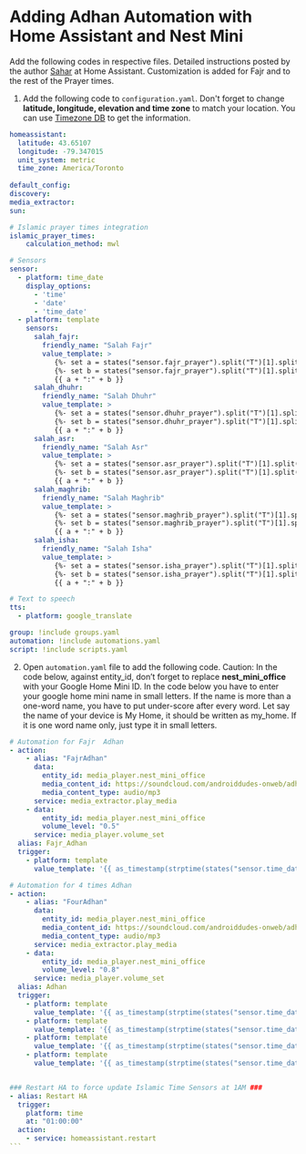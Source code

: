 # Adding Adhan Automation with Home Assistant and Nest Mini
Add the following codes in respective files. Detailed instructions posted by the author [Sahar](https://community.home-assistant.io/t/adhan-automation-using-home-assistant-and-google-home-mini/135622) at Home Assistant. Customization is added for Fajr and to the rest of the Prayer times. 

1. Add the following code to `configuration.yaml`. Don't forget to change **latitude, longitude, elevation and time zone** to match your location. You can use [Timezone DB](https://timezonedb.com/) to get the information. 

````yaml
homeassistant:
  latitude: 43.65107
  longitude: -79.347015
  unit_system: metric
  time_zone: America/Toronto
  
default_config:
discovery:
media_extractor:
sun:

# Islamic prayer times integration
islamic_prayer_times:
    calculation_method: mwl

# Sensors
sensor:
  - platform: time_date
    display_options:
      - 'time'
      - 'date'
      - 'time_date'
  - platform: template
    sensors:
      salah_fajr:
        friendly_name: "Salah Fajr"
        value_template: >
           {%- set a = states("sensor.fajr_prayer").split("T")[1].split(":")[0] -%}
           {%- set b = states("sensor.fajr_prayer").split("T")[1].split(":")[1] -%}
           {{ a + ":" + b }}
      salah_dhuhr:
        friendly_name: "Salah Dhuhr"
        value_template: >
           {%- set a = states("sensor.dhuhr_prayer").split("T")[1].split(":")[0] -%}
           {%- set b = states("sensor.dhuhr_prayer").split("T")[1].split(":")[1] -%}
           {{ a + ":" + b }}
      salah_asr:
        friendly_name: "Salah Asr"
        value_template: >
           {%- set a = states("sensor.asr_prayer").split("T")[1].split(":")[0] -%}
           {%- set b = states("sensor.asr_prayer").split("T")[1].split(":")[1] -%}
           {{ a + ":" + b }}
      salah_maghrib:
        friendly_name: "Salah Maghrib"
        value_template: >
           {%- set a = states("sensor.maghrib_prayer").split("T")[1].split(":")[0] -%}
           {%- set b = states("sensor.maghrib_prayer").split("T")[1].split(":")[1] -%}
           {{ a + ":" + b }}
      salah_isha:
        friendly_name: "Salah Isha"
        value_template: >
           {%- set a = states("sensor.isha_prayer").split("T")[1].split(":")[0] -%}
           {%- set b = states("sensor.isha_prayer").split("T")[1].split(":")[1] -%}
           {{ a + ":" + b }}

# Text to speech
tts:
  - platform: google_translate

group: !include groups.yaml
automation: !include automations.yaml
script: !include scripts.yaml

````

2. Open `automation.yaml` file to add the following code. Caution: In the code below, against entity_id, don’t forget to replace **nest_mini_office** with your Google Home Mini ID. In the code below you have to enter your google home mini name in small letters. If the name is more than a one-word name, you have to put under-score after every word. Let say the name of your device is My Home, it should be written as my_home. If it is one word name only, just type it in small letters.

````yaml
# Automation for Fajr  Adhan
- action:
    - alias: "FajrAdhan"
      data:
        entity_id: media_player.nest_mini_office
        media_content_id: https://soundcloud.com/androiddudes-onweb/adhanal-fajr-mansoor
        media_content_type: audio/mp3
      service: media_extractor.play_media
    - data:
        entity_id: media_player.nest_mini_office
        volume_level: "0.5"
      service: media_player.volume_set
  alias: Fajr_Adhan
  trigger:
    - platform: template
      value_template: '{{ as_timestamp(strptime(states("sensor.time_date"), "%H:%M, %Y-%m-%d")) == as_timestamp(strptime(states("sensor.fajr_prayer"), "%Y-%m-%dT%H:%M:%S")) }}'

# Automation for 4 times Adhan
- action:
    - alias: "FourAdhan"
      data:
        entity_id: media_player.nest_mini_office
        media_content_id: https://soundcloud.com/androiddudes-onweb/adhaan-mishary
        media_content_type: audio/mp3
      service: media_extractor.play_media
    - data:
        entity_id: media_player.nest_mini_office
        volume_level: "0.8"
      service: media_player.volume_set
  alias: Adhan
  trigger:
    - platform: template
      value_template: '{{ as_timestamp(strptime(states("sensor.time_date"), "%H:%M, %Y-%m-%d")) == as_timestamp(strptime(states("sensor.dhuhr_prayer"), "%Y-%m-%dT%H:%M:%S")) }}'
    - platform: template
      value_template: '{{ as_timestamp(strptime(states("sensor.time_date"), "%H:%M, %Y-%m-%d")) == as_timestamp(strptime(states("sensor.asr_prayer"), "%Y-%m-%dT%H:%M:%S")) }}'
    - platform: template
      value_template: '{{ as_timestamp(strptime(states("sensor.time_date"), "%H:%M, %Y-%m-%d")) == as_timestamp(strptime(states("sensor.maghrib_prayer"), "%Y-%m-%dT%H:%M:%S")) }}'
    - platform: template
      value_template: '{{ as_timestamp(strptime(states("sensor.time_date"), "%H:%M, %Y-%m-%d")) == as_timestamp(strptime(states("sensor.isha_prayer"), "%Y-%m-%dT%H:%M:%S")) }}'


### Restart HA to force update Islamic Time Sensors at 1AM ###
- alias: Restart HA
  trigger: 
    platform: time
    at: "01:00:00"
  action:
    - service: homeassistant.restart
```